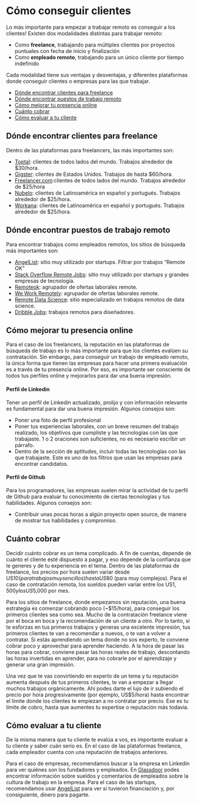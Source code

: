 # Cómo conseguir clientes

Lo más importante para empezar a trabajar remoto es conseguir a los clientes! Existen dos modalidades distintas para trabajar remoto: 
- Como <b>freelance</b>, trabajando para múltiples clientes por proyectos puntuales con fecha de inicio y finalización
- Como <b>empleado remoto</b>, trabajando para un único cliente por tiempo indefinido

Cada modalidad tiene sus ventajas y desventajas, y diferentes plataformas donde conseguir clientes o empresas para las que trabajar.

- [Dónde encontrar clientes para freelance](#donde-encontrar-clientes-para-freelance)
- [Dónde encontrar puestos de trabajo remoto](#donde-encontrar-puestos-de-trabajo-remoto)
- [Cómo mejorar tu presencia online](#como-mejorar-tu-presencia-online)
- [Cuánto cobrar](#cuanto-cobrar)
- [Cómo evaluar a tu cliente](#como-evaluar-a-tu-cliente)

## Dónde encontrar clientes para freelance
Dentro de las plataformas para freelancers, las más importantes son:
- [Toptal](https://www.toptal.com/): clientes de todos lados del mundo. Trabajos alrededor de $30/hora.
- [Gigster](http://gigster.com/): clientes de Estados Unidos. Trabajos de hasta $60/hora.
- [Freelancer.com](http://freelancer.com/):clientes de todos lados del mundo. Trabajos alrededor de $25/hora
- [Nubelo](http://www.nubelo.com/): clientes de Latinoamérica en español y portugués. Trabajos alrededor de $25/hora.
- [Workana](https://www.workana.com/en): clientes de Latinoamérica en español y portugués. Trabajos alrededor de $25/hora.

## Dónde encontrar puestos de trabajo remoto
Para encontrar trabajos como empleados remotos, los sitios de búsqueda más importantes son:
- [AngelList](https://angel.co/jobs): sitio muy utilizado por startups. Filtrar por trabajos “Remote OK”
- [Stack Overflow Remote Jobs](http://stackoverflow.com/jobs?allowsremote=True): sitio muy utilizado por startups y grandes empresas de tecnología. 
- [Remoteok](https://remoteok.io/): agrupador de ofertas laborales remote.
- [We Work Remotely](https://weworkremotely.com/): agrupador de ofertas laborales remote.
- [Remote Data Science](http://www.remotedatascience.com/): sitio especializado en trabajos remotos de data science.
- [Dribble Jobs](https://dribbble.com/jobs?location=Anywhere): trabajos remotos para diseñadores.

## Cómo mejorar tu presencia online
Para el caso de los freelancers, la reputación en las plataformas de búsqueda de trabajo es lo más importante para que los clientes evalúen su contratación. Sin embargo, para conseguir un trabajo de empleado remoto, la única forma que tienen las empresas para hacer una primera evaluación es a través de tu presencia online. Por eso, es importante ser consciente de todos tus perfiles online y mejorarlos para dar una buena impresión.

#### Perfil de Linkedin
Tener un perfil de Linkedin actualizado, prolijo y con información relevante es fundamental para dar una buena impresión. Algunos consejos son:
- Poner una foto de perfil profesional
- Poner tus experiencias laborales, con un breve resumen del trabajo realizado, los objetivos que cumpliste y las tecnologías con las que trabajaste. 1 o 2 oraciones son suficientes, no es necesario escribir un párrafo.
- Dentro de la sección de aptitudes, incluir todas las tecnologías con las que trabajaste. Este es uno de los filtros que usan las empresas para encontrar candidatos.

#### Perfil de Github
Para los programadores, las empresas suelen mirar la actividad de tu perfil de Github para evaluar tu conocimiento de ciertas tecnologías y tus habilidades. Algunos consejos son:
- Contribuir unas pocas horas a algún proyecto open source, de manera de mostrar tus habilidades y compromiso.

## Cuánto cobrar
Decidir cuánto cobrar es un tema complicado. A fin de cuentas, depende de cuánto el cliente esté dispuesto a pagar, y eso depende de la confianza que le generes y de tu experiencia en el tema. Dentro de las plataformas de freelance, los precios por hora suelen variar desde US$10 (para trabajos muy sencillos) hasta US$80 (para muy complejos). Para el caso de contratación remota, los sueldos pueden variar entre los US$1,500 y los US$5,000 por mes.

Para los sitios de freelance, donde empezamos sin reputación, una buena estrategia es comenzar cobrando poco (~$15/hora), para conseguir los primeros clientes sea como sea. Mucho de la contratación freelance viene por el boca en boca y la recomendación de un cliente a otro. Por lo tanto, si te esforzas en tus primeros trabajos y generas una excelente impresión, tus primeros clientes te van a recomendar a nuevos, o te van a volver a contratar. Si estás aprendiendo un tema donde no sos experto, te conviene cobrar poco y aprovechar para aprender haciendo. A la hora de pasar las horas para cobrar, conviene pasar las horas reales de trabajo, descontando las horas invertidas en aprender, para no cobrarle por el aprendizaje y generar una gran impresión. 

Una vez que te vas convirtiendo en experto de un tema y tu reputación aumenta después de tus primeros clientes, te van a empezar a llegar muchos trabajos orgánicamente. Ahí podes darte el lujo de ir subiendo el precio por hora progresivamente (por ejemplo, US$5/hora) hasta encontrar el límite donde los clientes te empiezan a no contratar por precio. Ese es tu límite de cobro, hasta que aumentes tu expertise o reputación más todavía.

## Cómo evaluar a tu cliente
De la misma manera que tu cliente te evalúa a vos, es importante evaluar a tu cliente y saber cuán serio es. En el caso de las plataformas freelance, cada empleador cuenta con una reputación de trabajos anteriores. 

Para el caso de empresas, recomendamos buscar a la empresa en Linkedin para ver quiénes son los fundadores y empleados. En [Glassdoor](https://www.glassdoor.com/index.htm) podes encontrar información sobre sueldos y comentarios de empleados sobre la cultura de trabajo en la empresa. Para el caso de las startups, recomendamos usar [AngelList](https://angel.co/) para ver si tuvieron financiación y, por consiguiente, dinero para pagarte.
